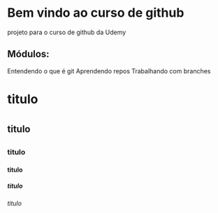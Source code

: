 # Bem vindo ao curso de github
projeto para o curso de github da Udemy

## Módulos:
Entendendo o que é git
Aprendendo repos
Trabalhando com branches

# titulo <h1>
## titulo <h2>
### titulo <h3>
#### titulo <h4>
##### titulo <h5>
###### titulo <h6>
